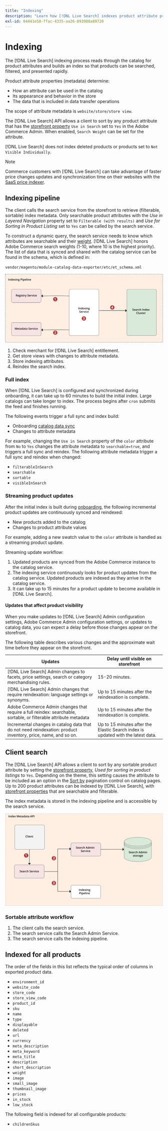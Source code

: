 ```yaml
---
title: "Indexing"
description: "Learn how [!DNL Live Search] indexes product attribute properties."
exl-id: 04441e58-ffac-4335-aa26-893988a89720
---
```

# Indexing

The [!DNL Live Search] indexing process reads through the catalog for product attributes and builds an index so that products can be searched, filtered, and presented rapidly.

Product attribute properties (metadata) determine:

* How an attribute can be used in the catalog
* Its appearance and behavior in the store
* The data that is included in data transfer operations

The scope of attribute metadata is `website/store/store view`.

The [!DNL Live Search] API allows a client to sort by any product attribute that has the [storefront property](https://experienceleague.adobe.com/en/docs/commerce-admin/catalog/product-attributes/product-attributes) `Use in Search` set to `Yes` in the Adobe Commerce Admin. When enabled, `Search Weight` can be set for the attribute.

[!DNL Live Search] does not index deleted products or products set to `Not Visible Individually`.

>[!NOTE]
>
> Commerce customers with [!DNL Live Search] can take advantage of faster price changes updates and synchronization time on their websites with the [SaaS price indexer](../price-index/price-indexing.md).

## Indexing pipeline

The client calls the search service from the storefront to retrieve (filterable, sortable) index metadata. Only searchable product attributes with the *Use in Layered Navigation* property set to `Filterable (with results)` and *Use for Sorting in Product Listing* set to `Yes` can be called by the search service.

To construct a dynamic query, the search service needs to know which attributes are searchable and their [weight](https://experienceleague.adobe.com/en/docs/commerce-admin/catalog/catalog/search/search-results). [!DNL Live Search] honors Adobe Commerce search weights (1-10, where 10 is the highest priority). The list of data that is synced and shared with the catalog service can be found in the schema, which is defined in:

`vendor/magento/module-catalog-data-exporter/etc/et_schema.xml`

![[!DNL Live Search] indexing client search diagram](assets/indexing-pipeline.svg)

1. Check merchant for [!DNL Live Search] entitlement.
1. Get store views with changes to attribute metadata.
1. Store indexing attributes.
1. Reindex the search index.

### Full index

When [!DNL Live Search] is configured and synchronized during onboarding, it can take up to 60 minutes to build the initial index. Large catalogs can take longer to index. The process begins after `cron` submits the feed and finishes running.

The following events trigger a full sync and index build:

* Onboarding [catalog data sync](install.md#synchronize-catalog-data)
* Changes to attribute metadata

For example, changing the `Use in Search` property of the `color` attribute from `No` to `Yes` changes the attribute metadata to `searchable=true`, and triggers a full sync and reindex. The following attribute metadata trigger a full sync and reindex when changed:

* `filterableInSearch`
* `searchable`
* `sortable`
* `visibleInSearch`

### Streaming product updates

After the initial index is built during [onboarding](install.md#synchronize-catalog-data), the following incremental product updates are continuously synced and reindexed:

* New products added to the catalog
* Changes to product attribute values

For example, adding a new swatch value to the `color` attribute is handled as a streaming product update.

Streaming update workflow:

1. Updated products are synced from the Adobe Commerce instance to the catalog service.
1. The indexing service continuously looks for product updates from the catalog service. Updated products are indexed as they arrive in the catalog service.
1. It can take up to 15 minutes for a product update to become available in [!DNL Live Search].

#### Updates that affect product visibility

When you make updates to [!DNL Live Search] Admin configuration settings, Adobe Commerce Admin configuration settings, or updates to catalog data, you can expect a delay before those changes appear on the storefront.

The following table describes various changes and the approximate wait time before they appear on the storefront.

|Updates|Delay until visible on storefront|
|---|---|
|[!DNL Live Search] Admin changes to facets, price settings, search or category merchandising rules.|15-20 minutes.|
|[!DNL Live Search] Admin changes that require reindexation: language settings or synonyms.|Up to 15 minutes after the reindexation is complete.|
|Adobe Commerce Admin changes that require a full reindex: searchable, sortable, or filterable attribute metadata|Up to 15 minutes after the reindexation is complete.|
|Incremental changes in catalog data that do not need reindexation: product inventory, price, name, and so on.|Up to 15 minutes after the Elastic Search index is updated with the latest data.|

## Client search

The [!DNL Live Search] API allows a client to sort by any sortable product attribute by setting the [storefront property](https://experienceleague.adobe.com/en/docs/commerce-admin/catalog/product-attributes/product-attributes), *Used for sorting in product listings* to `Yes`. Depending on the theme, this setting causes the attribute to be included as an option in the [Sort by](https://experienceleague.adobe.com/en/docs/commerce-admin/catalog/catalog/navigation/navigation) pagination control on catalog pages. Up to 200 product attributes can be indexed by [!DNL Live Search], with [storefront properties](https://experienceleague.adobe.com/en/docs/commerce-admin/catalog/product-attributes/product-attributes) that are searchable and filterable.

The index metadata is stored in the indexing pipeline and is accessible by the search service.

![[!DNL Live Search] index metadata API diagram](assets/index-metadata-api.svg)

### Sortable attribute workflow

1. The client calls the search service.
1. The search service calls the Search Admin Service.
1. The search service calls the indexing pipeline.

## Indexed for all products

The order of the fields in this list reflects the typical order of columns in exported product data.

* `environment_id`
* `website_code`
* `store_code`
* `store_view_code`
* `product_id`
* `sku`
* `name`
* `type`
* `displayable`
* `deleted`
* `url`
* `currency`
* `meta_description`
* `meta_keyword`
* `meta_title`
* `description`
* `short_description`
* `weight`
* `image`
* `small_image`
* `thumbnail_image`
* `prices`
* `in_stock`
* `low_stock`

The following field is indexed for all configurable products:

* `childrenSkus`
